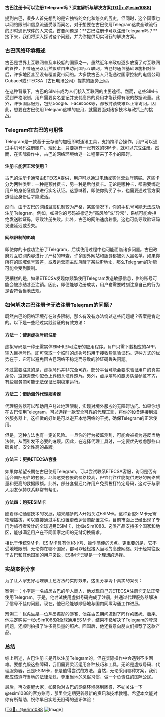 **古巴注册卡可以注册Telegram吗？深度解析与解决方案[[TG💪+ @esim1088](https://t.me/s/esim1088)]**

提到古巴，很多人首先想到的是它独特的文化和悠久的历史，但同时，这个国家也以网络限制和信息流通受限而闻名。对于想要在古巴使用Telegram这款全球流行的即时通讯软件的人来说，首要问题是：**古巴注册卡可以注册Telegram吗？**接下来，我们将深入探讨这个问题，并为你提供切实可行的解决方案。

### 古巴网络环境概述

古巴是世界上互联网普及率较低的国家之一。虽然近年来政府逐步放宽了对互联网的管控，但普通民众仍然很难自由访问国际互联网。古巴的通信基础设施相对落后，许多地区甚至没有覆盖宽带网络。大多数古巴人只能通过国家控制的电信公司Cubacel或ETECSA（古巴电讯公司）提供的服务上网。

在这种背景下，古巴的SIM卡成为人们接入互联网的主要途径。然而，这些SIM卡受到严格限制，用户需要实名登记并支付高昂的费用才能获得有限的数据流量。此外，许多国际服务，包括Google、Facebook等，都被封锁或难以正常访问。因此，想要在古巴使用Telegram这样的应用，就需要面对诸多技术与政策上的挑战。

### Telegram在古巴的可用性

Telegram是一款基于云存储的加密即时通讯工具，支持跨平台操作，用户可以通过手机号码注册账户。理论上，只要拥有一张有效的SIM卡，就可以完成注册。然而，在实际操作中，古巴的网络环境给这一过程带来了不小的障碍。

#### 注册卡能否正常使用？

古巴的注册卡通常由ETECSA提供，用户可以通过电话或实体营业厅购买。这些卡分为两种类型：一种是预付费卡，另一种是后付费卡。无论是哪种卡，都需要绑定用户的身份证信息进行实名认证。这意味着，即使你购买了卡，也需要通过官方渠道验证身份后才能激活。

然而，由于古巴的网络监管机制较为严格，某些情况下，你的手机号可能无法成功注册Telegram。例如，如果你的号码被标记为“高风险”或“异常”，系统可能会拒绝发送验证码，导致注册失败。此外，古巴的网络速度较慢，这也可能导致验证码发送延迟或丢失。

#### 网络限制的影响

即使你的卡成功注册了Telegram，后续使用过程中也可能面临诸多问题。古巴政府对互联网内容进行了严格的审查，许多国外网站和服务都被列入黑名单。如果你所在的区域信号较差，或者运营商主动屏蔽了某些IP地址，那么Telegram的功能可能会受到限制。

更糟糕的是，如果ETECSA发现你频繁使用Telegram发送敏感信息，你的账号可能会被冻结甚至注销。因此，即便能够注册成功，用户也需要时刻注意自己的行为是否符合当地法规。

### 如何解决古巴注册卡无法注册Telegram的问题？

既然古巴的网络环境存在诸多限制，那么有没有办法绕过这些问题呢？答案是肯定的。以下是一些经过实践验证的有效方法：

#### 方法一：使用虚拟号码注册

虚拟号码是一种无需实体SIM卡即可注册的应用程序。用户只需下载相应的APP，输入目标号码，即可获取一个临时的虚拟号码用于接收短信验证码。这种方式的优势在于，它可以避免因古巴网络不稳定而导致的验证码丢失问题。

不过需要注意的是，虚拟号码并非完全可靠。部分平台可能会要求验证用户的真实身份，这就需要你配合上传相关证件照片。另外，虚拟号码的服务质量参差不齐，有些服务商可能无法保证长期稳定运行。

#### 方法二：借助海外代理服务器

代理服务器可以帮助用户绕过地理限制，实现对境外服务的无障碍访问。如果你想在古巴使用Telegram，可以选择一款安全可靠的代理工具，将你的设备连接到海外服务器上。这样做的好处是可以避开本地网络的干扰，确保Telegram的正常使用。

但是，这种方法也有一定的风险。一旦你的行为被监测到，可能会被视为违反当地法律，从而引发不必要的麻烦。因此，在选择代理工具时，一定要优先考虑那些口碑良好、安全性高的品牌。

#### 方法三：更换ETECSA套餐

如果你希望长期在古巴使用Telegram，可以尝试联系ETECSA客服，询问是否有适合国际用户的套餐。尽管这类套餐的价格较高，但它们往往能提供更好的网络质量和更高的数据限额。此外，部分套餐还允许用户免费拨打特定号码，这对于与家人朋友保持联系非常有帮助。

#### 方法四：购买ESIM卡

随着移动通信技术的发展，越来越多的人开始关注ESIM卡。这种新型SIM卡无需物理插拔，可以直接通过手机设置更改运营商配置文件。目前市面上已经出现了专门为旅行者设计的全球通用ESIM卡，比如eSim1088。这类产品支持多个国家和地区，能够满足用户在不同国家之间的无缝切换需求。

相比于传统SIM卡，ESIM卡具有体积小巧、操作简便的优点。更重要的是，它不受地域限制，无论你在哪个国家，都可以轻松接入当地的高速网络。对于经常往返于古巴和其他国家的用户来说，ESIM卡无疑是一个理想的选择。

### 实战案例分享

为了让大家更好地理解上述方法的实际效果，这里分享两个真实的案例：

案例一：小李是一名旅居古巴的华人商人，他发现自己的ETECSA注册卡无法正常使用Telegram。于是，他尝试使用虚拟号码完成了注册，并通过代理服务器解决了信号不佳的问题。现在，他已经能够顺畅地与国内同事沟通工作进展。

案例二：张先生是一位热爱摄影的游客，他在古巴期间遇到了同样的困扰。后来，他决定购买一张eSim1088的全球通用ESIM卡，结果不仅解决了Telegram的登录问题，还顺利拍摄了许多高质量的照片。回国后，他还特意向朋友们推荐了这款产品。

### 总结

综上所述，古巴注册卡是可以注册Telegram的，但在实际操作中会遇到不少困难。要想克服这些障碍，我们需要灵活运用各种技巧和工具。无论是虚拟号码、代理服务器，还是ESIM卡，都是值得尝试的方法。当然，无论采用哪种方案，我们都应该遵守当地的法律法规，尊重当地的风俗习惯，做一个负责任的国际公民。

最后，再次提醒大家，如果你对古巴的网络环境感到困惑，不妨关注一下@esim1088的官方账号，那里会定期更新最新的资讯和技术教程。希望本文能对你有所帮助，祝你早日实现无阻碍的通讯体验！

[[TG💪+ @esim1088](https://t.me/s/esim1088) ![Image](https://i.postimg.cc/4NQfJmqS/Snipaste-2025-05-13-00-14-12.png)]